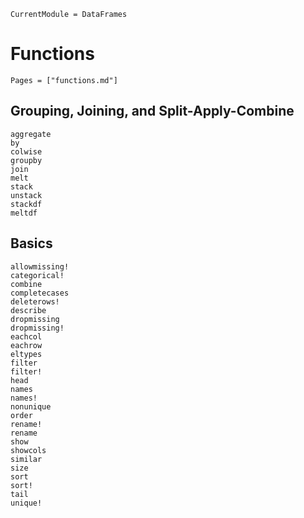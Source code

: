 ```@meta
CurrentModule = DataFrames
```

# Functions

```@index
Pages = ["functions.md"]
```

## Grouping, Joining, and Split-Apply-Combine

```@docs
aggregate
by
colwise
groupby
join
melt
stack
unstack
stackdf
meltdf
```

## Basics

```@docs
allowmissing!
categorical!
combine
completecases
deleterows!
describe
dropmissing
dropmissing!
eachcol
eachrow
eltypes
filter
filter!
head
names
names!
nonunique
order
rename!
rename
show
showcols
similar
size
sort
sort!
tail
unique!
```
